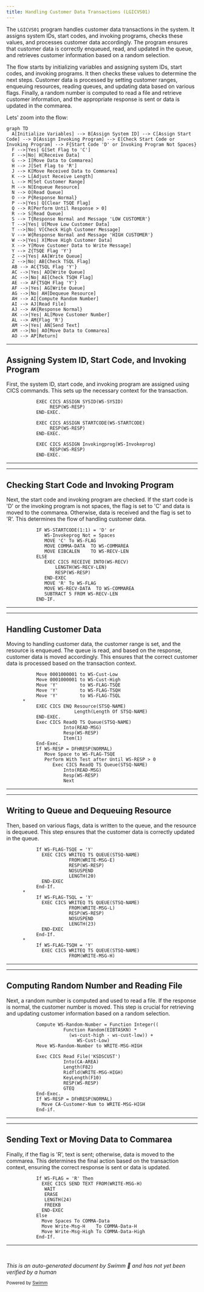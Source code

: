 ```yaml
---
title: Handling Customer Data Transactions (LGICVS01)
---
```

The <SwmToken path="base/src/lgicvs01.cbl" pos="17:6:6" line-data="       PROGRAM-ID. LGICVS01.">`LGICVS01`</SwmToken> program handles customer data transactions in the system. It assigns system IDs, start codes, and invoking programs, checks these values, and processes customer data accordingly. The program ensures that customer data is correctly enqueued, read, and updated in the queue, and retrieves customer information based on a random selection.

The flow starts by initializing variables and assigning system IDs, start codes, and invoking programs. It then checks these values to determine the next steps. Customer data is processed by setting customer ranges, enqueuing resources, reading queues, and updating data based on various flags. Finally, a random number is computed to read a file and retrieve customer information, and the appropriate response is sent or data is updated in the commarea.

Lets' zoom into the flow:

```mermaid
graph TD
  A[Initialize Variables] --> B[Assign System ID] --> C[Assign Start Code] --> D[Assign Invoking Program] --> E[Check Start Code or Invoking Program] --> F{Start Code 'D' or Invoking Program Not Spaces}
  F -->|Yes| G[Set Flag to 'C']
  F -->|No| H[Receive Data]
  G --> I[Move Data to Commarea]
  H --> J[Set Flag to 'R']
  J --> K[Move Received Data to Commarea]
  K --> L[Adjust Receive Length]
  L --> M[Set Customer Range]
  M --> N[Enqueue Resource]
  N --> O[Read Queue]
  O --> P{Response Normal}
  P -->|Yes| Q[Clear TSQE Flag]
  Q --> R[Perform Until Response > 0]
  R --> S[Read Queue]
  S --> T{Response Normal and Message 'LOW CUSTOMER'}
  T -->|Yes| U[Move Low Customer Data]
  T -->|No| V[Check High Customer Message]
  V --> W{Response Normal and Message 'HIGH CUSTOMER'}
  W -->|Yes| X[Move High Customer Data]
  X --> Y[Move Customer Data to Write Message]
  Y --> Z{TSQE Flag 'Y'}
  Z -->|Yes| AA[Write Queue]
  Z -->|No| AB[Check TSQL Flag]
  AB --> AC{TSQL Flag 'Y'}
  AC -->|Yes| AD[Write Queue]
  AC -->|No| AE[Check TSQH Flag]
  AE --> AF{TSQH Flag 'Y'}
  AF -->|Yes| AG[Write Queue]
  AG -->|No| AH[Dequeue Resource]
  AH --> AI[Compute Random Number]
  AI --> AJ[Read File]
  AJ --> AK{Response Normal}
  AK -->|Yes| AL[Move Customer Number]
  AL --> AM{Flag 'R'}
  AM -->|Yes| AN[Send Text]
  AM -->|No| AO[Move Data to Commarea]
  AO --> AP[Return]
```

<SwmSnippet path="/base/src/lgicvs01.cbl" line="97">

---

## Assigning System ID, Start Code, and Invoking Program

First, the system ID, start code, and invoking program are assigned using CICS commands. This sets up the necessary context for the transaction.

```cobol
           EXEC CICS ASSIGN SYSID(WS-SYSID)
                RESP(WS-RESP)
           END-EXEC.

           EXEC CICS ASSIGN STARTCODE(WS-STARTCODE)
                RESP(WS-RESP)
           END-EXEC.

           EXEC CICS ASSIGN Invokingprog(WS-Invokeprog)
                RESP(WS-RESP)
           END-EXEC.
```

---

</SwmSnippet>

<SwmSnippet path="/base/src/lgicvs01.cbl" line="108">

---

## Checking Start Code and Invoking Program

Next, the start code and invoking program are checked. If the start code is 'D' or the invoking program is not spaces, the flag is set to 'C' and data is moved to the commarea. Otherwise, data is received and the flag is set to 'R'. This determines the flow of handling customer data.

```cobol
           IF WS-STARTCODE(1:1) = 'D' or
              WS-Invokeprog Not = Spaces
              MOVE 'C' To WS-FLAG
              MOVE COMMA-DATA  TO WS-COMMAREA
              MOVE EIBCALEN    TO WS-RECV-LEN
           ELSE
              EXEC CICS RECEIVE INTO(WS-RECV)
                  LENGTH(WS-RECV-LEN)
                  RESP(WS-RESP)
              END-EXEC
              MOVE 'R' To WS-FLAG
              MOVE WS-RECV-DATA  TO WS-COMMAREA
              SUBTRACT 5 FROM WS-RECV-LEN
           END-IF.
```

---

</SwmSnippet>

<SwmSnippet path="/base/src/lgicvs01.cbl" line="123">

---

## Handling Customer Data

Moving to handling customer data, the customer range is set, and the resource is enqueued. The queue is read, and based on the response, customer data is moved accordingly. This ensures that the correct customer data is processed based on the transaction context.

```cobol
           Move 0001000001 to WS-Cust-Low
           Move 0001000001 to WS-Cust-High
           Move 'Y'        to WS-FLAG-TSQE
           Move 'Y'        to WS-FLAG-TSQH
           Move 'Y'        to WS-FLAG-TSQL
      *
           EXEC CICS ENQ Resource(STSQ-NAME)
                         Length(Length Of STSQ-NAME)
           END-EXEC.
           Exec CICS ReadQ TS Queue(STSQ-NAME)
                     Into(READ-MSG)
                     Resp(WS-RESP)
                     Item(1)
           End-Exec.
           If WS-RESP = DFHRESP(NORMAL)
              Move Space to WS-FLAG-TSQE
              Perform With Test after Until WS-RESP > 0
                 Exec CICS ReadQ TS Queue(STSQ-NAME)
                     Into(READ-MSG)
                     Resp(WS-RESP)
                     Next
```

---

</SwmSnippet>

<SwmSnippet path="/base/src/lgicvs01.cbl" line="162">

---

## Writing to Queue and Dequeuing Resource

Then, based on various flags, data is written to the queue, and the resource is dequeued. This step ensures that the customer data is correctly updated in the queue.

```cobol
           If WS-FLAG-TSQE = 'Y'
             EXEC CICS WRITEQ TS QUEUE(STSQ-NAME)
                       FROM(WRITE-MSG-E)
                       RESP(WS-RESP)
                       NOSUSPEND
                       LENGTH(20)
             END-EXEC
           End-If.
      *
           If WS-FLAG-TSQL = 'Y'
             EXEC CICS WRITEQ TS QUEUE(STSQ-NAME)
                       FROM(WRITE-MSG-L)
                       RESP(WS-RESP)
                       NOSUSPEND
                       LENGTH(23)
             END-EXEC
           End-If.
      *
           If WS-FLAG-TSQH = 'Y'
             EXEC CICS WRITEQ TS QUEUE(STSQ-NAME)
                       FROM(WRITE-MSG-H)
```

---

</SwmSnippet>

<SwmSnippet path="/base/src/lgicvs01.cbl" line="193">

---

## Computing Random Number and Reading File

Next, a random number is computed and used to read a file. If the response is normal, the customer number is moved. This step is crucial for retrieving and updating customer information based on a random selection.

```cobol
           Compute WS-Random-Number = Function Integer((
                     Function Random(EIBTASKN) *
                       (ws-cust-high - ws-cust-low)) +
                          WS-Cust-Low)
           Move WS-Random-Number to WRITE-MSG-HIGH

           Exec CICS Read File('KSDSCUST')
                     Into(CA-AREA)
                     Length(F82)
                     Ridfld(WRITE-MSG-HIGH)
                     KeyLength(F10)
                     RESP(WS-RESP)
                     GTEQ
           End-Exec.
           If WS-RESP = DFHRESP(NORMAL)
             Move CA-Customer-Num to WRITE-MSG-HIGH
           End-if.
```

---

</SwmSnippet>

<SwmSnippet path="/base/src/lgicvs01.cbl" line="211">

---

## Sending Text or Moving Data to Commarea

Finally, if the flag is 'R', text is sent; otherwise, data is moved to the commarea. This determines the final action based on the transaction context, ensuring the correct response is sent or data is updated.

```cobol
           If WS-FLAG = 'R' Then
             EXEC CICS SEND TEXT FROM(WRITE-MSG-H)
              WAIT
              ERASE
              LENGTH(24)
              FREEKB
             END-EXEC
           Else
             Move Spaces To COMMA-Data
             Move Write-Msg-H    To COMMA-Data-H
             Move Write-Msg-High To COMMA-Data-High
           End-If.
```

---

</SwmSnippet>

&nbsp;

*This is an auto-generated document by Swimm 🌊 and has not yet been verified by a human*

<SwmMeta version="3.0.0" repo-id="Z2l0aHViJTNBJTNBa3luZHJ5bC1jaWNzLWdlbmFwcCUzQSUzQVN3aW1tLURlbW8=" repo-name="kyndryl-cics-genapp"><sup>Powered by [Swimm](/)</sup></SwmMeta>
